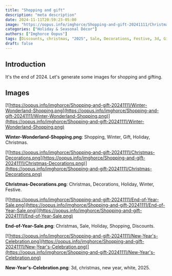 ```yaml
---
title: "Shopping and gift"
description: "meta description"
date: 2024-11-11T20:59:23-05:00
image: "https://oopus.info/imghorce/Shopping-and-gift-20241111/Christmas-Decorations.png"
categories: ["Holiday & Seasonal Décor"]
authors: ["Imghorce Oopus"]
tags: [Discounts, christmas, "2025", Sale, Decorations, Festive, 3d, Gift, white, new year, Shopping, Winter, Christmas, Holiday]
draft: false
---
```


## Introduction

It's the end of 2024. Let's generate some images for shopping and gifting.

## Images

[![https://oopus.info/imghorce/Shopping-and-gift-20241111/Winter-Wonderland-Shopping.png](https://oopus.info/imghorce/Shopping-and-gift-20241111/Winter-Wonderland-Shopping.png)](https://oopus.info/imghorce/Shopping-and-gift-20241111/Winter-Wonderland-Shopping.png)  

**Winter-Wonderland-Shopping.png**: Shopping, Winter, Gift, Holiday, Christmas.

[![https://oopus.info/imghorce/Shopping-and-gift-20241111/Christmas-Decorations.png](https://oopus.info/imghorce/Shopping-and-gift-20241111/Christmas-Decorations.png)](https://oopus.info/imghorce/Shopping-and-gift-20241111/Christmas-Decorations.png)  

**Christmas-Decorations.png**: Christmas, Decorations, Holiday, Winter, Festive.

[![https://oopus.info/imghorce/Shopping-and-gift-20241111/End-of-Year-Sale.png](https://oopus.info/imghorce/Shopping-and-gift-20241111/End-of-Year-Sale.png)](https://oopus.info/imghorce/Shopping-and-gift-20241111/End-of-Year-Sale.png)  

**End-of-Year-Sale.png**: Christmas, Sale, Holiday, Shopping, Discounts.

[![https://oopus.info/imghorce/Shopping-and-gift-20241111/New-Year's-Celebration.png](https://oopus.info/imghorce/Shopping-and-gift-20241111/New-Year's-Celebration.png)](https://oopus.info/imghorce/Shopping-and-gift-20241111/New-Year's-Celebration.png)  

**New-Year's-Celebration.png**: 3d, christmas, new year, white, 2025.

